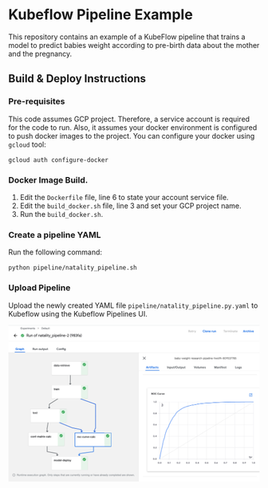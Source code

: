 # Kubeflow Pipeline Example

This repository contains an example of a KubeFlow pipeline that trains a model to predict babies 
weight according to pre-birth data about the mother and the pregnancy.

## Build & Deploy Instructions
### Pre-requisites
This code assumes GCP project. Therefore, a service account is required for the code to run. Also, it assumes
your docker environment is configured to push docker images to the project. You can configure your docker 
using `gcloud` tool:
```commandline
gcloud auth configure-docker
```
### Docker Image Build.
1. Edit the `Dockerfile` file, line 6 to state your account service file.
2. Edit the `build_docker.sh` file, line 3 and set your GCP project name.
3. Run the `build_docker.sh`.
### Create a pipeline YAML
Run the following command:
```commandline
python pipeline/natality_pipeline.sh
```
### Upload Pipeline
Upload the newly created YAML file `pipeline/natality_pipeline.py.yaml` to Kubeflow using the 
Kubeflow Pipelines UI.

![Natality Pipeline](https://github.com/hcloli/kubeflow-natality-example/blob/master/blob/natality-pipeline.png?raw=true)